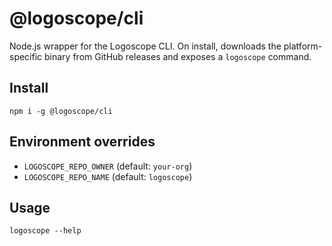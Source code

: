 @logoscope/cli
================

Node.js wrapper for the Logoscope CLI. On install, downloads the platform-specific binary from GitHub releases and exposes a `logoscope` command.

Install
-------

```
npm i -g @logoscope/cli
```

Environment overrides
---------------------

- `LOGOSCOPE_REPO_OWNER` (default: `your-org`)
- `LOGOSCOPE_REPO_NAME` (default: `logoscope`)

Usage
-----

```
logoscope --help
```

